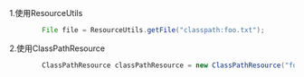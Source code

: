 1.使用ResourceUtils
```java
		File file = ResourceUtils.getFile("classpath:foo.txt");
```
2.使用ClassPathResource
```java
		ClassPathResource classPathResource = new ClassPathResource("foo.txt");
```

